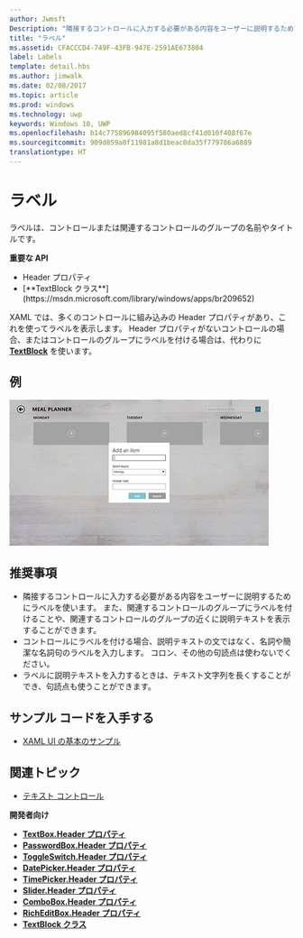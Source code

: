 ```yaml
---
author: Jwmsft
Description: "隣接するコントロールに入力する必要がある内容をユーザーに説明するためにラベルを使います。 また、関連するコントロールのグループにラベルを付けることや、関連するコントロールのグループの近くに説明テキストを表示することができます。"
title: "ラベル"
ms.assetid: CFACCCD4-749F-43FB-947E-2591AE673804
label: Labels
template: detail.hbs
ms.author: jimwalk
ms.date: 02/08/2017
ms.topic: article
ms.prod: windows
ms.technology: uwp
keywords: Windows 10, UWP
ms.openlocfilehash: b14c775896984095f580aed8cf41d010f408f67e
ms.sourcegitcommit: 909d859a0f11981a8d1beac0da35f779786a6889
translationtype: HT
---
```

# <a name="labels"></a>ラベル

<link rel="stylesheet" href="https://az835927.vo.msecnd.net/sites/uwp/Resources/css/custom.css"> 

ラベルは、コントロールまたは関連するコントロールのグループの名前やタイトルです。

<div class="important-apis" >
<b>重要な API</b><br/>
<ul>
<li>Header プロパティ</li>
<li>[**TextBlock クラス**](https://msdn.microsoft.com/library/windows/apps/br209652)</li>
</ul>
</div>


XAML では、多くのコントロールに組み込みの Header プロパティがあり、これを使ってラベルを表示します。 Header プロパティがないコントロールの場合、またはコントロールのグループにラベルを付ける場合は、代わりに [**TextBlock**](https://msdn.microsoft.com/library/windows/apps/br209652) を使います。


## <a name="example"></a>例


![標準的なラベル コントロールを示すスクリーンショット](images/label-standard.png)

## <a name="recommendations"></a>推奨事項


-   隣接するコントロールに入力する必要がある内容をユーザーに説明するためにラベルを使います。 また、関連するコントロールのグループにラベルを付けることや、関連するコントロールのグループの近くに説明テキストを表示することができます。
-   コントロールにラベルを付ける場合、説明テキストの文ではなく、名詞や簡潔な名詞句のラベルを入力します。 コロン、その他の句読点は使わないでください。
-   ラベルに説明テキストを入力するときは、テキスト文字列を長くすることができ、句読点も使うことができます。


## <a name="get-the-sample-code"></a>サンプル コードを入手する
* [XAML UI の基本のサンプル](https://github.com/Microsoft/Windows-universal-samples/blob/master/Samples/XamlUIBasics)

## <a name="related-topics"></a>関連トピック
* [テキスト コントロール](text-controls.md)

**開発者向け**
* [**TextBox.Header プロパティ**](https://msdn.microsoft.com/library/windows/apps/dn252861)
* [**PasswordBox.Header プロパティ**](https://msdn.microsoft.com/library/windows/apps/dn299051)
* [**ToggleSwitch.Header プロパティ**](https://msdn.microsoft.com/library/windows/apps/br209713)
* [**DatePicker.Header プロパティ**](https://msdn.microsoft.com/library/windows/apps/dn279460)
* [**TimePicker.Header プロパティ**](https://msdn.microsoft.com/library/windows/apps/dn299286)
* [**Slider.Header プロパティ**](https://msdn.microsoft.com/library/windows/apps/dn252829)
* [**ComboBox.Header プロパティ**](https://msdn.microsoft.com/library/windows/apps/dn279416)
* [**RichEditBox.Header プロパティ**](https://msdn.microsoft.com/library/windows/apps/dn252726)
* [**TextBlock クラス**](https://msdn.microsoft.com/library/windows/apps/br209652)

 

 




